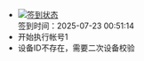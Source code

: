 - [![签到状态](https://github.com/li5bo5/Cloud189-Actions/actions/workflows/main.yml/badge.svg?branch=main)](https://github.com/li5bo5/Cloud189-Actions/actions/workflows/main.yml) <br> 签到时间：2025-07-23 00:51:14
- 开始执行帐号1
- 设备ID不存在，需要二次设备校验
